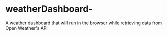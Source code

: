 # weatherDashboard-
A weather dashboard that will run in the browser while retrieving data from Open Weather's API
